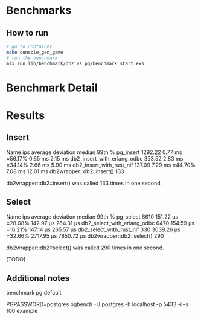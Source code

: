 # Benchmarks

## How to run

```bash
# go to container
make console_gen_game
# run the benchmark
mix run lib/benchmark/db2_vs_pg/benchmark_start.exs
```

# Benchmark Detail

# Results

## Insert

Name                                  ips        average  deviation         median         99th %
pg_insert                         1292.22        0.77 ms    ±56.17%        0.65 ms        2.15 ms
db2_insert_with_erlang_odbc        353.52        2.83 ms    ±34.14%        2.66 ms        5.90 ms
db2_insert_with_rust_nif           137.09        7.29 ms    ±44.70%        7.08 ms       12.01 ms
db2wrapper::db2::insert()          133

db2wrapper::db2::insert() was called 133 times in one second.

## Select

Name                                  ips        average  deviation         median         99th %
pg_select                          6610      151.22 μs    ±28.08%      142.97 μs      264.31 μs
db2_select_with_erlang_odbc        6470      154.59 μs    ±16.21%      147.14 μs      265.57 μs
db2_select_with_rust_nif            330      3039.26 μs    ±32.66%     2717.95 μs     7850.72 μs
db2wrapper::db2::select()           290

db2wrapper::db2::select() was called 290 times in one second.

[TODO]

## Additional notes


benchmark pg default

PGPASSWORD=postgres pgbench -U postgres -h localhost -p 5433 -i -s 100 example
